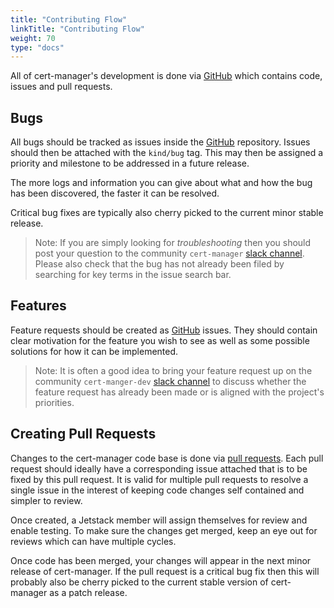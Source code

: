 ```yaml
---
title: "Contributing Flow"
linkTitle: "Contributing Flow"
weight: 70
type: "docs"
---
```


All of cert-manager's development is done via
[GitHub](https://github.com/jetstack/cert-manager) which contains code, issues and pull
requests.

## Bugs

All bugs should be tracked as issues inside the
[GitHub](https://github.com/jetstack/cert-manager/issues) repository. Issues should then be
attached with the `kind/bug` tag. This may then be assigned a priority and
milestone to be addressed in a future release.

The more logs and information you can give about what and how the bug has been
discovered, the faster it can be resolved.

Critical bug fixes are typically also cherry picked to the current minor stable release.

> Note: If you are simply looking for _troubleshooting_ then you should post
> your question to the community `cert-manager` [slack channel](https://slack.k8s.io).
> Please also check that the bug has not already been filed by searching for key
> terms in the issue search bar.

## Features

Feature requests should be created as
[GitHub](https://github.com/jetstack/cert-manager/issues) issues. They should contain
clear motivation for the feature you wish to see as well as some possible
solutions for how it can be implemented.

> Note: It is often a good idea to bring your feature request up on the
> community `cert-manger-dev` [slack channel](https://slack.k8s.io) to discuss whether
> the feature request has already been made or is aligned with the project's
> priorities.

## Creating Pull Requests

Changes to the cert-manager code base is done via [pull
requests](https://github.com/jetstack/cert-manager/pulls). Each pull request
should ideally have a corresponding issue attached that is to be fixed by this
pull request. It is valid for multiple pull requests to resolve a single issue
in the interest of keeping code changes self contained and simpler to review.

Once created, a Jetstack member will assign themselves for review and enable
testing. To make sure the changes get merged, keep an eye out for reviews which
can have multiple cycles.

Once code has been merged, your changes will appear in the next minor release of
cert-manager. If the pull request is a critical bug fix then this will probably
also be cherry picked to the current stable version of cert-manager as a patch
release.
